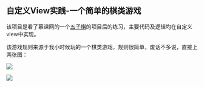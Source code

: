 ## 自定义View实践-一个简单的棋类游戏 ##
该项目是看了慕课网的一个[五子棋](http://www.imooc.com/view/641)的项目后的练习，主要代码及逻辑均在自定义view中实现。

该游戏规则来源于我小时候玩的一个棋类游戏，规则很简单，废话不多说，直接上两张图：

![](http://7xpchz.com1.z0.glb.clouddn.com/main.png)

![](http://7xpchz.com1.z0.glb.clouddn.com/rules.png)